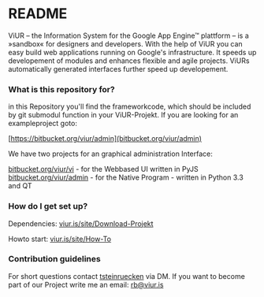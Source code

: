 # README #

ViUR – the Information System for the Google App Engine™ plattform – is a »sandbox« for designers and developers. With the help of ViUR you can easy build web applications running on Google's infrastructure. It speeds up developement of modules and enhances flexible and agile projects. ViURs automatically generated interfaces further speed up developement.

### What is this repository for? ###

in this Repository you'll find the frameworkcode, which should be included by git submodul function in your ViUR-Projekt.
If you are looking for an exampleproject goto:

[https://bitbucket.org/viur/admin](bitbucket.org/viur/admin)


We have two projects for an graphical administration Interface:

[bitbucket.org/viur/vi](https://bitbucket.org/viur/vi) - for the Webbased UI written in PyJS
[bitbucket.org/viur/admin](https://bitbucket.org/viur/admin) - for the Native Program - written in Python 3.3 and QT

### How do I get set up? ###

Dependencies:
[viur.is/site/Download-Projekt](http://www.viur.is/site/Download-Projekt)

Howto start:
[viur.is/site/How-To](http://www.viur.is/site/How-To)


### Contribution guidelines ###
For short questions contact [tsteinruecken](https://bitbucket.org/tsteinruecken) via DM.
If you want to become part of our Project write me an email: rb@viur.is

